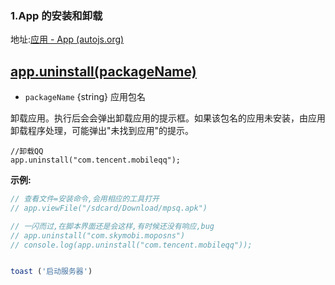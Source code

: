 ### 1.App 的安装和卸载

地址:[应用 - App (autojs.org)](https://pro.autojs.org/docs/#/zh-cn/app?id=appuninstallpackagename)

## [app.uninstall(packageName)](https://pro.autojs.org/docs/#/zh-cn/app?id=appuninstallpackagename)

- `packageName` {string} 应用包名

卸载应用。执行后会会弹出卸载应用的提示框。如果该包名的应用未安装，由应用卸载程序处理，可能弹出"未找到应用"的提示。

```
//卸载QQ
app.uninstall("com.tencent.mobileqq");
```

**示例:**

```js
// 查看文件=安装命令,会用相应的工具打开
// app.viewFile("/sdcard/Download/mpsq.apk")

// 一闪而过,在脚本界面还是会这样,有时候还没有响应,bug
// app.uninstall("com.skymobi.moposns")
// console.log(app.uninstall("com.tencent.mobileqq"));


toast ('启动服务器')
```

